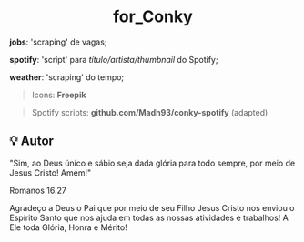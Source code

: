 <h1 align="center">
        for_Conky
</h1>

**jobs**: 'scraping' de vagas;

**spotify**: 'script' para *título/artista/thumbnail* do Spotify;

**weather**: 'scraping' do tempo;

> Icons: **Freepik**

> Spotify scripts: **github.com/Madh93/conky-spotify** (adapted)



## :bulb: Autor

"Sim, ao Deus único e sábio seja dada glória para todo sempre, por meio de Jesus Cristo! Amém!"

Romanos 16.27


Agradeço a Deus o Pai que por meio de seu Filho Jesus Cristo nos enviou o Espírito Santo que nos ajuda em todas as nossas atividades e trabalhos!
A Ele toda Glória, Honra e Mérito!
